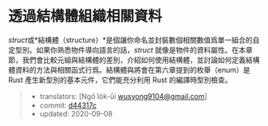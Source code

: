 # 透過結構體組織相關資料

*struct*或*結構體（structure）*是個讓你命名並封裝數個相關數值爲單一組合的自定型別。如果你熟悉物件導向語言的話，*struct* 就像是物件的資料屬性。在本章節，我們會比較元組與結構體的差別，介紹如何使用結構體，並討論如何定義結構體資料的方法與相關函式行爲。結構體與將會在第六章提到的枚舉（enum）是 Rust 產生新型別的基本元件，它們能充分利用 Rust 的編譯時型別檢查。

> - translators: [Ngô͘ Io̍k-ūi <wusyong9104@gmail.com>]
> - commit: [d44317c](https://github.com/rust-lang/book/blob/d44317c3122b44fb713aba66cc295dee3453b24b/src/ch05-00-structs.md)
> - updated: 2020-09-08